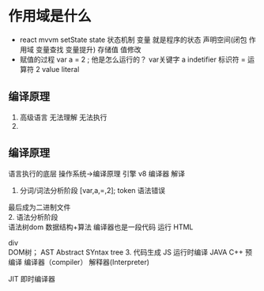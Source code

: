#  作用域是什么


- react mvvm setState  state  状态机制
  变量  就是程序的状态 声明空间(闭包 作用域 变量查找 变量提升)   存储值
  值修改 
- 赋值的过程
  var a = 2 ; 他是怎么运行的？
  var关键字  a  indetifier  标识符  =  运算符   2  value  literal   

## 编译原理
   1. 高级语言 
     无法理解  无法执行
   2. 
## 编译原理
   语言执行的底层
   操作系统->编译原理
   引擎  v8  编译器  解译
   1. 分词/词法分析阶段
   [var,a,=,2];
   token   语法错误

   最后成为二进制文件  
   2. 语法分析阶段  
       语法树dom
       数据结构+算法
       编译器也是一段代码  运行
       HTML <div>div</div>DOM树；
      AST  Abstract SYntax  tree
   3. 代码生成
   JS        运行时编译
   JAVA C++  预编译
   编译器（compiler）
   解释器(Interpreter)

   JIT   即时编译器
   



